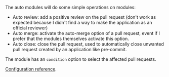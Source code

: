 The auto modules will do some simple operations on modules:

- Auto review: add a positive review on the pull request (don't work as expected because I didn't find a way to make the application as an official reviewer)
- Auto merge: activate the auto-merge option of a pull request, event if I prefer that the modules themselves activate this option.
- Auto close: close the pull request, used to automatically close unwanted pull request created by an application like pre-commit.

The module has an `condition` option to select the affected pull requests.

[Configuration reference](https://github.com/camptocamp/github-app-geo-project/blob/master/AUTO-CONFIG.md).
